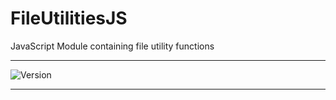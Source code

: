 # FileUtilitiesJS
JavaScript Module containing file utility functions

---

![Version](https://img.shields.io/badge/Version-1.0.1-brightgreen)

---
